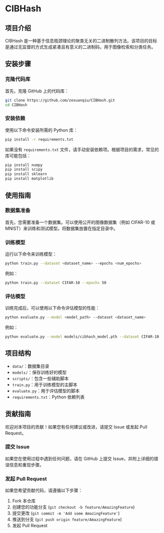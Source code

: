 # CIBHash

## 项目介绍

CIBHash 是一种基于信息瓶颈理论的聚类无关的二进制散列方法。该项目的目标是通过无监督的方式生成紧凑且有意义的二进制码，用于图像检索和分类任务。

## 安装步骤

### 克隆代码库

首先，克隆 GitHub 上的代码库：

```bash
git clone https://github.com/zexuanqiu/CIBHash.git
cd CIBHash
```

### 安装依赖

使用以下命令安装所需的 Python 库：

```bash
pip install -r requirements.txt
```

如果没有 `requirements.txt` 文件，请手动安装依赖项。根据项目的需求，常见的库可能包括：

```bash
pip install numpy
pip install scipy
pip install sklearn
pip install matplotlib
```

## 使用指南

### 数据集准备

首先，您需要准备一个数据集。可以使用公开的图像数据集（例如 CIFAR-10 或 MNIST）来训练和测试模型。将数据集放置在指定目录中。

### 训练模型

运行以下命令来训练模型：

```bash
python train.py --dataset <dataset_name> --epochs <num_epochs>
```

例如：

```bash
python train.py --dataset CIFAR-10 --epochs 50
```

### 评估模型

训练完成后，可以使用以下命令评估模型的性能：

```bash
python evaluate.py --model <model_path> --dataset <dataset_name>
```

例如：

```bash
python evaluate.py --model models/cibhash_model.pth --dataset CIFAR-10
```

## 项目结构

- `data/`：数据集目录
- `models/`：保存训练好的模型
- `scripts/`：包含一些辅助脚本
- `train.py`：用于训练模型的主脚本
- `evaluate.py`：用于评估模型的脚本
- `requirements.txt`：Python 依赖列表

## 贡献指南

欢迎对本项目的贡献！如果您有任何建议或改进，请提交 Issue 或发起 Pull Request。

### 提交 Issue

如果您在使用过程中遇到任何问题，请在 GitHub 上提交 Issue，并附上详细的错误信息和重现步骤。

### 发起 Pull Request

如果您希望贡献代码，请遵循以下步骤：

1. Fork 本仓库
2. 创建您的功能分支 (`git checkout -b feature/AmazingFeature`)
3. 提交更改 (`git commit -m 'Add some AmazingFeature'`)
4. 推送到分支 (`git push origin feature/AmazingFeature`)
5. 发起 Pull Request

